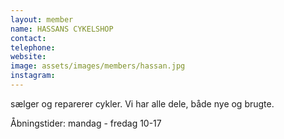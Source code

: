 ```yaml
---
layout: member
name: HASSANS CYKELSHOP
contact:
telephone:
website:
image: assets/images/members/hassan.jpg
instagram: 
---
```

sælger og reparerer cykler. Vi har alle dele, både nye og brugte.

Åbningstider: mandag - fredag 10-17
